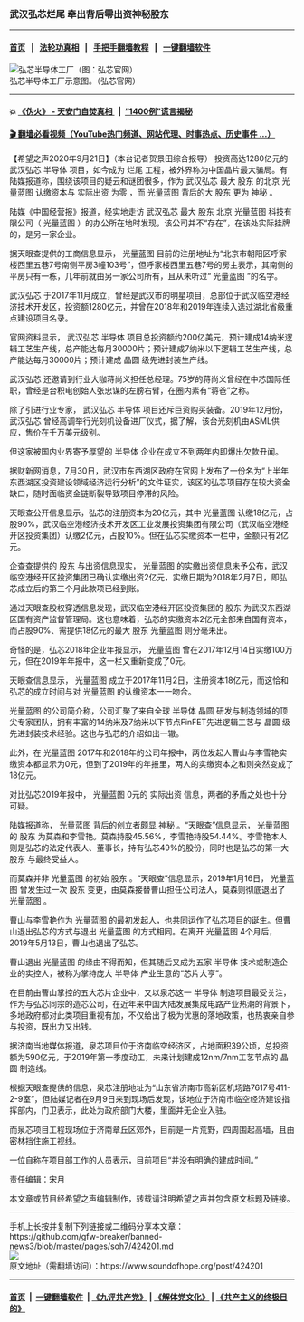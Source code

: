 ### 武汉弘芯烂尾 牵出背后零出资神秘股东
------------------------

#### [首页](https://github.com/gfw-breaker/banned-news3/blob/master/README.md) &nbsp;&nbsp;|&nbsp;&nbsp; [法轮功真相](https://github.com/begood0513/basic/blob/master/README.md)  &nbsp;&nbsp;|&nbsp;&nbsp; [手把手翻墙教程](https://github.com/gfw-breaker/guides/wiki)  &nbsp;&nbsp;|&nbsp;&nbsp; [一键翻墙软件](https://github.com/gfw-breaker/nogfw/blob/master/README.md)  



<div><img alt="弘芯半导体工厂（图：弘芯官网）" src="https://img.soundofhope.org/2020-06/wuhanhongxin-1592809213928.png"/>
<br/><figcaption class="caption">
 弘芯半导体工厂示意图。（弘芯官网）
</figcaption></div><hr/>

#### 💥 [《伪火》 - 天安门自焚真相 ](http://158.247.195.190:10000/videos/blog/weihuo.html)&nbsp; |&nbsp; [“1400例”谎言揭秘  ](http://158.247.195.190:10000/videos/blog/jiexi1400.html)

#### [ 🎬  翻墙必看视频（YouTube热门频道、网站代理、时事热点、历史事件 ...）](https://github.com/gfw-breaker/links/blob/master/banned.md)

<div><div class="Content__Wrapper sc-1bvya0-0 grZQxZ">
 <p class="meta-top">
  <span class="meta">
   【希望之声2020年9月21日】（本台记者贺景田综合报导）
  </span>
  投资高达1280亿元的
  <ok href="/term/368155">
   武汉弘芯
  </ok>
  <ok href="/term/1745">
   半导体
  </ok>
  项目，如今成为
  <ok href="/term/48944">
   烂尾
  </ok>
  工程，被外界称为中国晶片最大骗局。有陆媒报道称，围绕该项目的疑云和谜团很多，作为
  <ok href="/term/368155">
   武汉弘芯
  </ok>
  最大
  <ok href="/term/17451">
   股东
  </ok>
  的北京
  <ok href="/term/310126">
   光量蓝图
  </ok>
  认缴资本与
  <ok href="/term/380911">
   实际出资
  </ok>
  <ok href="/term/380914">
   为零
  </ok>
  ，而
  <ok href="/term/310126">
   光量蓝图
  </ok>
  背后的大
  <ok href="/term/17451">
   股东
  </ok>
  更为
  <ok href="/term/12926">
   神秘
  </ok>
  。
 </p>
 <p>
  陆媒《中国经营报》报道，经实地走访
  <ok href="/term/368155">
   武汉弘芯
  </ok>
  最大
  <ok href="/term/17451">
   股东
  </ok>
  北京
  <ok href="/term/310126">
   光量蓝图
  </ok>
  科技有限公司（
  <ok href="/term/310126">
   光量蓝图
  </ok>
  ）的办公所在地时发现，该公司并不“存在”，在该处实际挂牌的，是另一家企业。
 </p>
 <div class="AD_Embed__Wrap-sc-1xslmin-0 igMuqX module desktop">
  <div>
  </div>
 </div>
 <p>
  据天眼查提供的工商信息显示，
  <ok href="/term/310126">
   光量蓝图
  </ok>
  目前的注册地址为“北京市朝阳区呼家楼西里五巷7号南侧平房3幢103号”，但呼家楼西里五巷7号的房主表示，其南侧的平房只有一栋，几年前就由另一家公司所有，且从未听过“
  <ok href="/term/310126">
   光量蓝图
  </ok>
  ”的名字。
 </p>
 <p>
  <ok href="/term/368155">
   武汉弘芯
  </ok>
  于2017年11月成立，曾经是武汉市的明星项目，总部位于武汉临空港经济技术开发区，投资额1280亿元，并曾在2018年和2019年连续入选过湖北省级重点建设项目名录。
 </p>
 <p>
  官网资料显示，
  <ok href="/term/368155">
   武汉弘芯
  </ok>
  <ok href="/term/1745">
   半导体
  </ok>
  项目总投资额约200亿美元，预计建成14纳米逻辑工艺生产线，总产能达每月30000片；预计建成7纳米以下逻辑工艺生产线，总产能达每月30000片；预计建成
  <ok href="/term/232393">
   晶圆
  </ok>
  级先进封装生产线。
 </p>
 <p>
  <ok href="/term/368155">
   武汉弘芯
  </ok>
  还邀请到行业大咖蒋尚义担任总经理。75岁的蒋尚义曾经在中芯国际任职，曾经是台积电创始人张忠谋的左膀右臂，在圈内素有“蒋爸”之称。
 </p>
 <p>
  除了引进行业专家，
  <ok href="/term/368155">
   武汉弘芯
  </ok>
  <ok href="/term/1745">
   半导体
  </ok>
  项目还斥巨资购买装备。2019年12月份，
  <ok href="/term/368155">
   武汉弘芯
  </ok>
  曾经高调举行光刻机设备进厂仪式，据了解，该台光刻机由ASML供应，售价在千万美元级别。
 </p>
 <p>
  但这家被国内业界寄予厚望的
  <ok href="/term/1745">
   半导体
  </ok>
  企业在成立不到两年内即爆出欠款丑闻。
 </p>
 <p>
  据财新网消息，7月30日，武汉市东西湖区政府在官网上发布了一份名为“上半年东西湖区投资建设领域经济运行分析”的文件证实，该区的弘芯项目存在较大资金缺口，随时面临资金链断裂导致项目停滞的风险。
 </p>
 <p>
  天眼查公开信息显示，弘芯的注册资本为20亿元，其中
  <ok href="/term/310126">
   光量蓝图
  </ok>
  认缴18亿元，占股90%，武汉临空港经济技术开发区工业发展投资集团有限公司（武汉临空港经开区投资集团）认缴2亿元，占股10%。但在弘芯实缴资本一栏中，金额只有2亿元。
 </p>
 <p>
  企查查提供的
  <ok href="/term/17451">
   股东
  </ok>
  与出资信息现实，
  <ok href="/term/310126">
   光量蓝图
  </ok>
  的实缴出资信息未予公布，武汉临空港经开区投资集团已确认实缴出资2亿元，实缴日期为2018年2月7日，即弘芯成立后的第三个月此款项已经到账。
 </p>
 <p>
  通过天眼查股权穿透信息发现，武汉临空港经开区投资集团的
  <ok href="/term/17451">
   股东
  </ok>
  为武汉东西湖区国有资产监督管理局。这也意味着，弘芯的实缴资本2亿元全部来自国有资本，而占股90%、需提供18亿元的最大
  <ok href="/term/17451">
   股东
  </ok>
  <ok href="/term/310126">
   光量蓝图
  </ok>
  则分毫未出。
 </p>
 <p>
  奇怪的是，弘芯2018年企业年报显示，
  <ok href="/term/310126">
   光量蓝图
  </ok>
  曾在2017年12月14日实缴100万元，但在2019年年报中，这一栏又重新变成了0元。
 </p>
 <p>
  天眼查信息显示，
  <ok href="/term/310126">
   光量蓝图
  </ok>
  成立于2017年11月2日，注册资本18亿元，而这恰和弘芯的成立时间与对
  <ok href="/term/310126">
   光量蓝图
  </ok>
  的认缴资本一一吻合。
 </p>
 <div class="AD_Embed__Wrap-sc-1xslmin-0 igMuqX module desktop">
  <div>
  </div>
 </div>
 <p>
  <ok href="/term/310126">
   光量蓝图
  </ok>
  的公司简介称，公司汇聚了来自全球
  <ok href="/term/1745">
   半导体
  </ok>
  <ok href="/term/232393">
   晶圆
  </ok>
  研发与制造领域的顶尖专家团队，拥有丰富的14纳米及7纳米以下节点FinFET先进逻辑工艺与
  <ok href="/term/232393">
   晶圆
  </ok>
  级先进封装技术经验。这也与弘芯的介绍如出一辙。
 </p>
 <p>
  此外，在
  <ok href="/term/310126">
   光量蓝图
  </ok>
  2017年和2018年的公司年报中，两位发起人曹山与李雪艳实缴资本都显示为0元，但到了2019年的年报里，两人的实缴资本之和则突然变成了18亿元。
 </p>
 <p>
  对比弘芯2019年报中，
  <ok href="/term/310126">
   光量蓝图
  </ok>
  0元的
  <ok href="/term/380911">
   实际出资
  </ok>
  信息，两者的矛盾之处也十分可疑。
 </p>
 <p>
  陆媒报道称，
  <ok href="/term/310126">
   光量蓝图
  </ok>
  背后的创立者颇显
  <ok href="/term/12926">
   神秘
  </ok>
  。“天眼查”信息显示，
  <ok href="/term/310126">
   光量蓝图
  </ok>
  的
  <ok href="/term/17451">
   股东
  </ok>
  为莫森和李雪艳。莫森持股45.56%，李雪艳持股54.44%。李雪艳本人则是弘芯的法定代表人、董事长，持有弘芯49%的股份，同时也是弘芯的第一大
  <ok href="/term/17451">
   股东
  </ok>
  与最终受益人。
 </p>
 <p>
  而莫森并非
  <ok href="/term/310126">
   光量蓝图
  </ok>
  的初始
  <ok href="/term/17451">
   股东
  </ok>
  。“天眼查”信息显示，2019年1月16日，
  <ok href="/term/310126">
   光量蓝图
  </ok>
  曾发生过一次
  <ok href="/term/17451">
   股东
  </ok>
  变更，由莫森接替曹山担任公司法人，莫森则彻底退出了
  <ok href="/term/310126">
   光量蓝图
  </ok>
  。
 </p>
 <p>
  曹山与李雪艳作为
  <ok href="/term/310126">
   光量蓝图
  </ok>
  的最初发起人，也共同运作了弘芯项目的诞生。但曹山退出弘芯的方式与退出
  <ok href="/term/310126">
   光量蓝图
  </ok>
  的方式相同。在离开
  <ok href="/term/310126">
   光量蓝图
  </ok>
  4个月后，2019年5月13日，曹山也退出了弘芯。
 </p>
 <p>
  曹山退出
  <ok href="/term/310126">
   光量蓝图
  </ok>
  的缘由不得而知，但其随后又成为五家
  <ok href="/term/1745">
   半导体
  </ok>
  技术或制造企业的实控人，被称为掌持庞大
  <ok href="/term/1745">
   半导体
  </ok>
  产业生意的“芯片大亨”。
 </p>
 <p>
  在目前由曹山掌控的五大芯片企业中，又以泉芯这一
  <ok href="/term/1745">
   半导体
  </ok>
  制造项目最受关注，作为与弘芯同宗的造芯公司，在近年来中国大陆发展集成电路产业热潮的背景下，多地政府都对此类项目重视有加，不仅给出了极为优惠的落地政策，也热衷亲自参与投资，既出力又出钱。
 </p>
 <p>
  据济南当地媒体报道，泉芯项目位于济南临空经济区，占地面积39公顷，总投资额为590亿元，于2019年第一季度动工，未来计划建成12nm/7nm工艺节点的
  <ok href="/term/232393">
   晶圆
  </ok>
  制造线。
 </p>
 <p>
  根据天眼查提供的信息，泉芯注册地址为“山东省济南市高新区机场路7617号411-2-9室”，但陆媒记者在9月9日来到现场后发现，该地位于济南市临空经济建设指挥部内，门卫表示，此处为政府部门大楼，里面并无企业入驻。
 </p>
 <p>
  而泉芯项目工程现场位于济南章丘区郊外，目前是一片荒野，四周围起高墙，且由密林挡住施工视线。
 </p>
 <p>
  一位自称在项目部工作的人员表示，目前项目“并没有明确的建成时间。”
 </p>
 <p class="meta-btm">
  责任编辑：宋月
 </p>
 <p class="meta-btm">
  本文章或节目经希望之声编辑制作，转载请注明希望之声并包含原文标题及链接。
 </p>
</div>
</div>
<hr/>
手机上长按并复制下列链接或二维码分享本文章：<br/>
https://github.com/gfw-breaker/banned-news3/blob/master/pages/soh7/424201.md <br/>
<a href='https://github.com/gfw-breaker/banned-news3/blob/master/pages/soh7/424201.md'><img src='https://github.com/gfw-breaker/banned-news3/blob/master/pages/soh7/424201.md.png'/></a> <br/>
原文地址（需翻墙访问）：https://www.soundofhope.org/post/424201


------------------------
#### [首页](https://github.com/gfw-breaker/banned-news3/blob/master/README.md) &nbsp;|&nbsp; [一键翻墙软件](https://github.com/gfw-breaker/nogfw/blob/master/README.md) &nbsp;| [《九评共产党》](https://github.com/gfw-breaker/9ping.md/blob/master/README.md#九评之一评共产党是什么) | [《解体党文化》](https://github.com/gfw-breaker/jtdwh.md/blob/master/README.md) | [《共产主义的终极目的》](https://github.com/gfw-breaker/gczydzjmd.md/blob/master/README.md)


<img src='http://gfw-breaker.win/banned-news3/pages/soh7/424201.md' width='0px' height='0px'/>